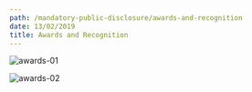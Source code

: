 ```yaml
---
path: /mandatory-public-disclosure/awards-and-recognition
date: 13/02/2019
title: Awards and Recognition
---
```

![awards-01](https://res.cloudinary.com/nkhil/image/upload/c_scale,w_500/v1658086848/school/Academic-achievement-1_wrfawd.jpg)

![awards-02](https://res.cloudinary.com/nkhil/image/upload/c_scale,w_500/v1658086850/school/Academic-achievement-2_o7zmja.jpg)